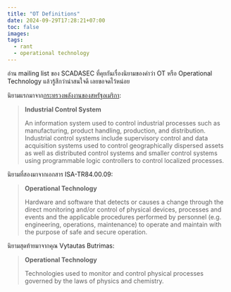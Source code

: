 ```yaml
---
title: "OT Definitions"
date: 2024-09-29T17:28:21+07:00
toc: false
images:
tags:
  - rant
  - operational technology
---
```


อ่าน mailing list ของ SCADASEC ที่คุยกันเรื่องนิยามของคำว่า OT หรือ Operational Technology แล้วรู้สึกว่าน่าสนใจดี เลยขอจดไว้หน่อย

นิยามแรกมาจาก[กระทรวงพลังงานของสหรัฐอเมริกา](https://www.energy.gov/femp/operational-technology-cybersecurity-energy-systems):

> **Industrial Control System**
>
> An information system used to control industrial processes such as manufacturing, product handling, production, and distribution. Industrial control systems include supervisory control and data acquisition systems used to control geographically dispersed assets as well as distributed control systems and smaller control systems using programmable logic controllers to control localized processes.

นิยามที่สองมาจากเอกสาร ISA-TR84.00.09:

> **Operational Technology**
>
> Hardware and software that detects or causes a change through the direct monitoring and/or control of physical devices, processes and events and the applicable procedures performed by personnel (e.g. engineering, operations, maintenance) to operate and maintain with the purpose of safe and secure operation.

นิยามสุดท้ายมาจากคุณ Vytautas Butrimas:

> **Operational Technology**
>
> Technologies used to monitor and control physical processes governed by the laws of physics and chemistry.
